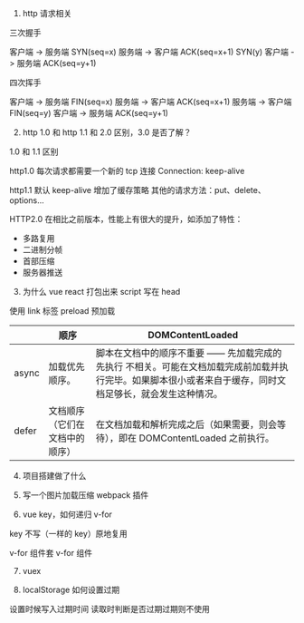 1. http 请求相关

三次握手

客户端 -> 服务端 SYN(seq=x)
服务端 -> 客户端 ACK(seq=x+1) SYN(y)
客户端 -> 服务端 ACK(seq=y+1)

四次挥手

客户端 -> 服务端 FIN(seq=x)
服务端 -> 客户端 ACK(seq=x+1)
服务端 -> 客户端 FIN(seq=y)
客户端 -> 服务端 ACK(seq=y+1)

2. http 1.0 和 http 1.1 和 2.0 区别，3.0 是否了解？

1.0 和 1.1 区别

http1.0 每次请求都需要一个新的 tcp 连接
Connection: keep-alive

http1.1 默认 keep-alive
增加了缓存策略
其他的请求方法：put、delete、options...

HTTP2.0 在相比之前版本，性能上有很大的提升，如添加了特性：

- 多路复用
- 二进制分帧
- 首部压缩
- 服务器推送

3. 为什么 vue react 打包出来 script 写在 head

使用 link 标签 preload 预加载

|       | 顺序                           | DOMContentLoaded                                                                                                                                          |
| ----- | ------------------------------ | --------------------------------------------------------------------------------------------------------------------------------------------------------- |
| async | 加载优先顺序。                 | 脚本在文档中的顺序不重要 —— 先加载完成的先执行 不相关。可能在文档加载完成前加载并执行完毕。如果脚本很小或者来自于缓存，同时文档足够长，就会发生这种情况。 |
| defer | 文档顺序（它们在文档中的顺序） | 在文档加载和解析完成之后（如果需要，则会等待），即在 DOMContentLoaded 之前执行。                                                                          |

4. 项目搭建做了什么

5. 写一个图片加载压缩 webpack 插件

6. vue key，如何递归 v-for

key 不写（一样的 key）原地复用

v-for 组件套 v-for 组件

7. vuex

8. localStorage 如何设置过期

设置时候写入过期时间
读取时判断是否过期过期则不使用
